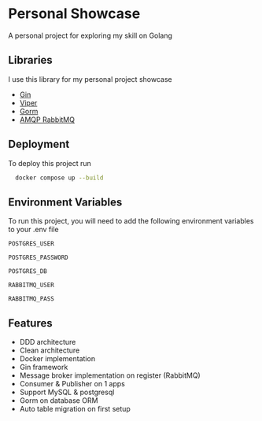 
# Personal Showcase

A personal project for exploring my skill on Golang




## Libraries

I use this library for my personal project showcase
 - [Gin](https://github.com/gin-gonic/gin)
 - [Viper](https://github.com/spf13/viper)
 - [Gorm](https://gorm.io)
 - [AMQP RabbitMQ](https://github.com/rabbitmq/amqp091-go)


## Deployment

To deploy this project run

```bash
  docker compose up --build
```


## Environment Variables

To run this project, you will need to add the following environment variables to your .env file

`POSTGRES_USER`

`POSTGRES_PASSWORD`

`POSTGRES_DB`

`RABBITMQ_USER`

`RABBITMQ_PASS`

## Features

- DDD architecture
- Clean architecture
- Docker implementation
- Gin framework
- Message broker implementation on register (RabbitMQ)
- Consumer & Publisher on 1 apps
- Support MySQL & postgresql
- Gorm on database ORM
- Auto table migration on first setup
